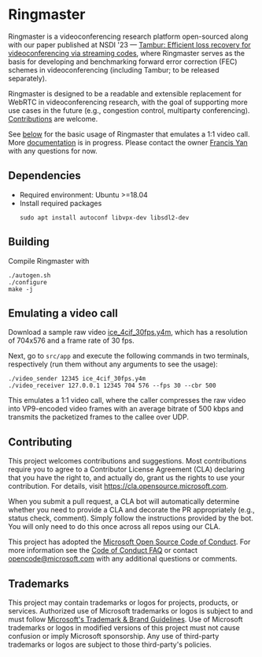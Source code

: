 # Ringmaster

Ringmaster is a videoconferencing research platform open-sourced along with our paper
published at NSDI '23 — [Tambur: Efficient loss recovery for videoconferencing via streaming
codes](https://www.usenix.org/conference/nsdi23/presentation/rudow), where
Ringmaster serves as the basis for developing and benchmarking forward error
correction (FEC) schemes in videoconferencing (including Tambur; to be released separately).

Ringmaster is designed to be a readable and extensible replacement for WebRTC in videoconferencing
research, with the goal of supporting more use cases in the future
(e.g., congestion control, multiparty conferencing). [Contributions](#contributing) are welcome.

See [below](#emulating-a-video-call) for the basic usage of Ringmaster that emulates a 1:1
video call. More [documentation](https://github.com/microsoft/ringmaster/wiki/Documentation) is in
progress. Please contact the owner [Francis Yan](https://francisyyan.org) with any questions for now.

## Dependencies
- Required environment: Ubuntu >=18.04
- Install required packages
   ```
   sudo apt install autoconf libvpx-dev libsdl2-dev
   ```

## Building
Compile Ringmaster with
```
./autogen.sh
./configure
make -j
```

## Emulating a video call
Download a sample raw video
[ice_4cif_30fps.y4m](https://media.xiph.org/video/derf/y4m/ice_4cif_30fps.y4m),
which has a resolution of 704x576 and a frame rate of 30 fps.

Next, go to `src/app` and execute the following commands in two terminals, respectively
(run them without any arguments to see the usage):
```
./video_sender 12345 ice_4cif_30fps.y4m
./video_receiver 127.0.0.1 12345 704 576 --fps 30 --cbr 500
```
This emulates a 1:1 video call, where the caller compresses the raw video into VP9-encoded
video frames with an average bitrate of 500 kbps and transmits the packetized frames to the
callee over UDP.

## Contributing

This project welcomes contributions and suggestions.  Most contributions require you to agree to a
Contributor License Agreement (CLA) declaring that you have the right to, and actually do, grant us
the rights to use your contribution. For details, visit https://cla.opensource.microsoft.com.

When you submit a pull request, a CLA bot will automatically determine whether you need to provide
a CLA and decorate the PR appropriately (e.g., status check, comment). Simply follow the instructions
provided by the bot. You will only need to do this once across all repos using our CLA.

This project has adopted the [Microsoft Open Source Code of Conduct](https://opensource.microsoft.com/codeofconduct/).
For more information see the [Code of Conduct FAQ](https://opensource.microsoft.com/codeofconduct/faq/) or
contact [opencode@microsoft.com](mailto:opencode@microsoft.com) with any additional questions or comments.

## Trademarks

This project may contain trademarks or logos for projects, products, or services. Authorized use of Microsoft 
trademarks or logos is subject to and must follow
[Microsoft's Trademark & Brand Guidelines](https://www.microsoft.com/en-us/legal/intellectualproperty/trademarks/usage/general).
Use of Microsoft trademarks or logos in modified versions of this project must not cause confusion or imply Microsoft sponsorship.
Any use of third-party trademarks or logos are subject to those third-party's policies.
